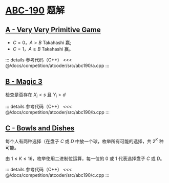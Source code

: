 # [ABC-190](https://atcoder.jp/contests/abc190) 题解

## [A - Very Very Primitive Game](https://atcoder.jp/contests/abc190/tasks/abc190_a)

- $C = 0$，$A > B$ Takahashi 赢;
- $C = 1$，$A ≥ B$ Takahashi 赢。

::: details 参考代码（C++）
<<< @/docs/competition/atcoder/src/abc190/a.cpp
:::

## [B - Magic 3](https://atcoder.jp/contests/abc190/tasks/abc190_b)

检查是否存在 $X_i < s$ 且 $Y_i > d$

::: details 参考代码（C++）
<<< @/docs/competition/atcoder/src/abc190/b.cpp
:::

## [C - Bowls and Dishes](https://atcoder.jp/contests/abc190/tasks/abc190_c)

每个人有两种选择（在盘子 $C$ 或 $D$ 中放一个球，枚举所有可能的选择，共 $2^K$ 种可能。

由 $1 ≤ K ≤ 16$，枚举使用二进制位运算，每一位的 $0$ 或 $1$ 代表选择盘子 $C$ 或 $D$。

::: details 参考代码（C++）
<<< @/docs/competition/atcoder/src/abc190/c.cpp
:::
